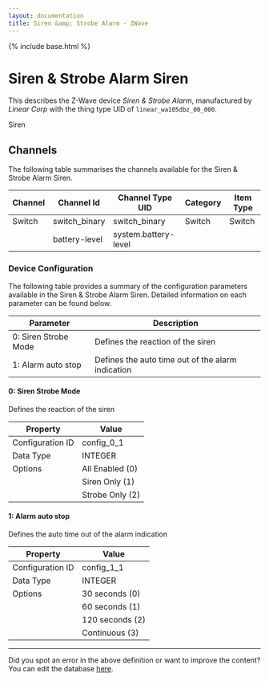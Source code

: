 ```yaml
---
layout: documentation
title: Siren &amp; Strobe Alarm - ZWave
---
```


{% include base.html %}

# Siren &amp; Strobe Alarm Siren

This describes the Z-Wave device *Siren &amp; Strobe Alarm*, manufactured by *Linear Corp* with the thing type UID of ```linear_wa105dbz_00_000```. 

Siren


## Channels
The following table summarises the channels available for the Siren &amp; Strobe Alarm Siren.

| Channel | Channel Id | Channel Type UID | Category | Item Type |
|---------|------------|------------------|----------|-----------|
| Switch | switch_binary | switch_binary | Switch | Switch |
|  | battery-level | system.battery-level |  |  |


### Device Configuration
The following table provides a summary of the configuration parameters available in the Siren &amp; Strobe Alarm Siren.
Detailed information on each parameter can be found below.

| Parameter   | Description |
|-------------|-------------|
| 0: Siren Strobe Mode | Defines the reaction of the siren |
| 1: Alarm auto stop | Defines the auto time out of the alarm indication |


#### 0: Siren Strobe Mode

Defines the reaction of the siren


| Property         | Value    |
|------------------|----------|
| Configuration ID | config_0_1 |
| Data Type        | INTEGER || Default Value | 0 |
| Options | All Enabled (0) |
|  | Siren Only (1) |
|  | Strobe Only (2) |


#### 1: Alarm auto stop

Defines the auto time out of the alarm indication


| Property         | Value    |
|------------------|----------|
| Configuration ID | config_1_1 |
| Data Type        | INTEGER || Default Value | 0 |
| Options | 30 seconds (0) |
|  | 60 seconds (1) |
|  | 120 seconds (2) |
|  | Continuous (3) |


---

Did you spot an error in the above definition or want to improve the content?
You can edit the database [here](http://www.cd-jackson.com/index.php/zwave/zwave-device-database/zwave-device-list/devicesummary/365).
